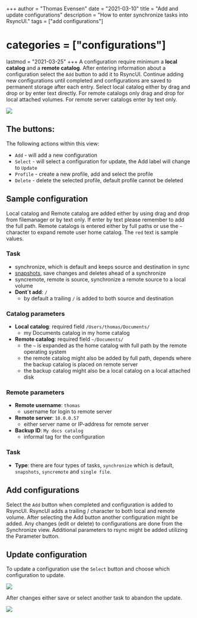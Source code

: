 +++
author = "Thomas Evensen"
date = "2021-03-10"
title =  "Add and update configurations"
description = "How to enter synchronize tasks into RsyncUI."
tags = ["add configurations"]
# categories = ["configurations"]
lastmod = "2021-03-25"
+++
A configuration require minimum a **local catalog** and a **remote catalog**. After entering information about a configuration select the `Add` button to add it to RsyncUI. Continue adding new configurations until completed and configurations are saved to permanent storage after each entry. Select local catalog either by drag and drop or by enter text directly. For remote catalogs only drag and drop for local attached volumes. For remote server catalogs enter by text only.

![](/images/add/add.png)

## The buttons:

The following actions within this view:

- `Add` - will add a new configuration
- `Select` - will select a configuration for update, the Add label will change to `Update`
- `Profile` - create a new profile, add and select the profile
- `Delete` - delete the selected profile, default profile cannot be deleted

## Sample configuration

Local catalog and Remote catalog are added either by using drag and drop from filemanager or by text only. If enter by text please remember to add the full path. Remote catalogs is entered either by full paths or use the `~` character to expand remote user home catalog. The `red` text is sample values.

### Task

- synchronize, which is default and keeps source and destination in sync
- [snapshots](/post/snapshots/), save changes and deletes ahead of a synchronize
- syncremote, remote is source, synchronize a remote source to a local volume
- **Dont´t add**: `/`
  - by default a trailing `/` is added to both source and destination

### Catalog parameters
- **Local catalog**: required field `/Users/thomas/Documents/`
  - my Documents catalog in my home catalog
- **Remote catalog**: required field `~/Documents/`
  - the `~` is expanded as the home catalog with full path by the remote operating system
  - the remote catalog might also be added by full path, depends where the backup catalog is placed on remote server
  - the backup catalog might also be a local catalog on a local attached disk


### Remote parameters
- **Remote username**: `thomas`
  - username for login to remote server
- **Remote server**: `10.0.0.57`
  - either server name or IP-address for remote server
- **Backup ID**: `My docs catalog`
  - informal tag for the configuration

### Task
- **Type**: there are four types of tasks, `synchronize` which is default, `snapshots`, `syncremote` and `single file`.

## Add configurations

Select the `Add` button when completed and configuration is added to RsyncUI. RsyncUI adds a trailing / character to both local and remote volume. After selecting the Add button another configuration might be added. Any changes (edit or delete) to configurations are done from the Synchronize view. Additional parameters to rsync might be added utilizing the Parameter button.

## Update configuration

To update a configuration use the `Select` button and choose which configuration to update.

![](/images/add/select.png)

After changes either save or select another task to abandon the update.

![](/images/add/update.png)
